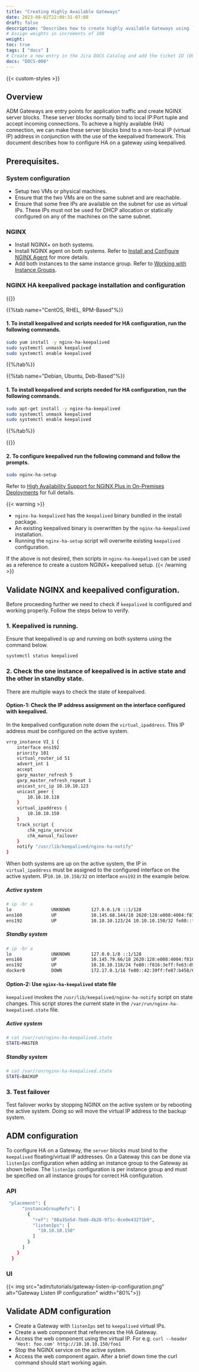 ```yaml
---
title: "Creating Highly Available Gateways"
date: 2023-08-02T22:09:31-07:00
draft: false
description: "Describes how to create highly available Gateways using `nginx-ha-keepalived` package"
# Assign weights in increments of 100
weight: 
toc: true
tags: [ "docs" ]
# Create a new entry in the Jira DOCS Catalog and add the ticket ID (DOCS-<number>) below
docs: "DOCS-000"
---
```


{{< custom-styles >}}

## Overview
ADM Gateways are entry points for application traffic and create NGINX server blocks. These server blocks normally bind to local IP:Port tuple and accept incoming connections. To achieve a highly available (HA) connection, we can make these server blocks bind to a non-local IP (virtual IP) address in conjunction with the use of the keepalived framework. This document describes how to configure HA on a gateway using keepalived. 

## Prerequisites.

### System configuration
- Setup two VMs or physical machines.
- Ensure that the two VMs are on the same subnet and are reachable.
- Ensure that some free IPs are available on the subnet for use as virtual IPs. These IPs must not be used for DHCP allocation or statically configured on any of the machines on the same subnet.  

### NGINX
- Install NGINX+ on both systems.
- Install NGINX agent on both systems. Refer to [Install and Configure NGINX Agent](https://docs.nginx.com/nginx-management-suite/nginx-agent/install-nginx-agent/) for more details.
- Add both instances to the same instance group. Refer to [Working with Instance Groups](https://docs.nginx.com/nginx-management-suite/nim/how-to/nginx/manage-instance-groups/).

### NGINX HA keepalived package installation and configuration
{{<tabs name="install-nginx-ha-keepalived">}}

{{%tab name="CentOS, RHEL, RPM-Based"%}}

#### 1. To install keepalived and scripts needed for HA configuration, run the following commands.
```bash
sudo yum install -y nginx-ha-keepalived
sudo systemctl unmask keepalived
sudo systemctl enable keepalived
```
{{%/tab%}}

{{%tab name="Debian, Ubuntu, Deb-Based"%}}

#### 1. To install keepalived and scripts needed for HA configuration, run the following commands.
```bash
sudo apt-get install -y nginx-ha-keepalived
sudo systemctl unmask keepalived
sudo systemctl enable keepalived
```
{{%/tab%}}

{{</tabs>}}
#### 2. To configure keepalived run the following command and follow the prompts.
```bash
sudo nginx-ha-setup
```
 Refer to [High Availability Support for NGINX Plus in On-Premises Deployments](https://docs.nginx.com/nginx/admin-guide/high-availability/ha-keepalived/) for full details.

{{< warning >}}
- `nginx-ha-keepalived` has the `keepalived` binary bundled in the install package.
- An existing keepalived binary is overwritten by the `nginx-ha-keepalived` installation. 
- Running the `nginx-ha-setup` script will overwrite existing `keepalived` configuration.

If the above is not desired, then scripts in `nginx-ha-keepalived` can be used as a reference to create a custom NGINX+ keepalived setup. 
{{< /warning >}}

## Validate NGINX and keepalived configuration.
Before proceeding further we need to check if `keepalived` is configured and working properly. Follow the steps below to verify.

### 1. Keepalived is running.
Ensure that keepalived is up and running on both systems using the command below.
```bash
systemctl status keepalived
```
### 2. Check the one instance of keepalived is in active state and the other in standby state.
There are multiple ways to check the state of keepalived.

#### Option-1: Check the IP address assignment on the interface configured with keepalived.
In the keepalived configuration note down the `virtual_ipaddress`. This IP address must be configured on the active system. 
```bash
vrrp_instance VI_1 {
    interface ens192
    priority 101
    virtual_router_id 51
    advert_int 1
    accept
    garp_master_refresh 5
    garp_master_refresh_repeat 1
    unicast_src_ip 10.10.10.123
    unicast_peer {
        10.10.10.118
    }
    virtual_ipaddress {
        10.10.10.150
    }
    track_script {
        chk_nginx_service
        chk_manual_failover
    }
    notify "/usr/lib/keepalived/nginx-ha-notify"
}

```
When both systems are up on the active system, the IP in `virtual_ipaddress` must be assigned to the configured interface on the active system. IP`10.10.10.150/32` on interface `ens192` in the example below.
##### Active system
```bash
# ip -br a
lo               UNKNOWN        127.0.0.1/8 ::1/128
ens160           UP             10.145.68.144/18 2620:128:e008:4004:f816:3eff:fe7c:c63/64 fe80::f816:3eff:fe7c:c63/64
ens192           UP             10.10.10.123/24 10.10.10.150/32 fe80::f816:3eff:fe14:460a/64
```
##### Standby system
```bash
# ip -br a
lo               UNKNOWN        127.0.0.1/8 ::1/128
ens160           UP             10.145.79.66/18 2620:128:e008:4004:f816:3eff:fe01:e4df/64 fe80::f816:3eff:fe01:e4df/64
ens192           UP             10.10.10.118/24 fe80::f816:3eff:fe63:d94f/64
docker0          DOWN           172.17.0.1/16 fe80::42:39ff:fe87:b458/64
```

#### Option-2: Use `nginx-ha-keepalived` state file
`keepalived` invokes the `/usr/lib/keepalived/nginx-ha-notify` script on state changes. This script stores the current state in the `/var/run/nginx-ha-keepalived.state` file.
##### Active system
```bash
# cat /var/run/nginx-ha-keepalived.state
STATE=MASTER
```
##### Standby system
```bash
# cat /var/run/nginx-ha-keepalived.state
STATE=BACKUP
```

### 3. Test failover
Test failover works by stopping NGINX on the active system or by rebooting the active system. Doing so will move the virtual IP address to the backup system.

## ADM configuration
To configure HA on a Gateway, the `server` blocks must bind to the `keepalived` floating/virtual IP addresses. On a Gateway this can be done via `listenIps` configuration when adding an instance group to the Gateway as shown below. The `listenIps` configuration is per instance group and must be specified on all instance groups for correct HA configuration.

### API
```bash
 "placement": {
      "instanceGroupRefs": [
        {
          "ref": "08a35e5d-7bdd-4b26-971c-0ce0e43271b9",
          "listenIps": [
            "10.10.10.150"
          ]
        }
      ]
    }
  }
```

### UI
{{< img src="adm/tutorials/gateway-listen-ip-configuration.png" alt="Gateway Listen IP configuration" width="80%">}}

## Validate ADM configuration
- Create a Gateway with `listenIps` set to `keepalived` virtual IPs.
- Create a web component that references the HA Gateway.
- Access the web component using the virtual IP. For e.g. `curl --header 'Host: foo.com' http://10.10.10.150/foo1`
- Stop the NGINX service on the active system.
- Access the web component again. After a brief down time the curl command should start working again.


